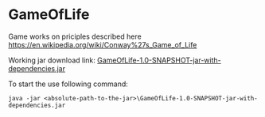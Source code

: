 # GameOfLife

Game works on priciples described here https://en.wikipedia.org/wiki/Conway%27s_Game_of_Life

Working jar download link: <a href="https://github.com/Hasatori/GameOfLife/raw/master/GameOfLife-1.0-SNAPSHOT-jar-with-dependencies.jar" download>GameOfLife-1.0-SNAPSHOT-jar-with-dependencies.jar</a>

To start the use following command: 
```console 
java -jar <absolute-path-to-the-jar>\GameOfLife-1.0-SNAPSHOT-jar-with-dependencies.jar 
```
